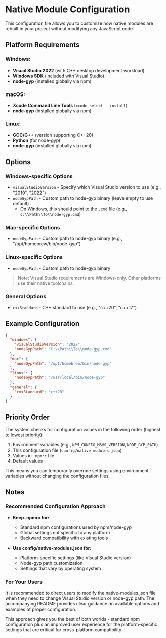 # Native Module Configuration

This configuration file allows you to customize how native modules are rebuilt in your project without modifying any JavaScript code.

## Platform Requirements

### Windows:
- **Visual Studio 2022** (with C++ desktop development workload)
- **Windows SDK** (included with Visual Studio)
- **node-gyp** (installed globally via npm)

### macOS:
- **Xcode Command Line Tools** (`xcode-select --install`)
- **node-gyp** (installed globally via npm)

### Linux:
- **GCC/G++** (version supporting C++20)
- **Python** (for node-gyp)
- **node-gyp** (installed globally via npm)

## Options

### Windows-specific Options
- `visualStudioVersion` - Specify which Visual Studio version to use (e.g., "2019", "2022")
- `nodeGypPath` - Custom path to node-gyp binary (leave empty to use default)
  - On Windows, this should point to the `.cmd` file (e.g., `C:\\Path\\To\\node-gyp.cmd`)

### Mac-specific Options
- `nodeGypPath` - Custom path to node-gyp binary (e.g., "/opt/homebrew/bin/node-gyp")

### Linux-specific Options
- `nodeGypPath` - Custom path to node-gyp binary

> Note: Visual Studio requirements are Windows-only. Other platforms use their native toolchains.

### General Options
- `cxxStandard` - C++ standard to use (e.g., "c++20", "c++17")

## Example Configuration

```json
{
  "windows": {
    "visualStudioVersion": "2022",
    "nodeGypPath": "C:\\Path\\To\\node-gyp.cmd"
  },
  "mac": {
    "nodeGypPath": "/opt/homebrew/bin/node-gyp"
  },
  "linux": {
    "nodeGypPath": "/usr/local/bin/node-gyp"
  },
  "general": {
    "cxxStandard": "c++20"
  }
}
```

## Priority Order

The system checks for configuration values in the following order (highest to lowest priority):

1. Environment variables (e.g., `NPM_CONFIG_MSVS_VERSION`, `NODE_GYP_PATH`)
2. This configuration file (`config/native-modules.json`)
3. Values in `.npmrc` file
4. Default values

This means you can temporarily override settings using environment variables without changing the configuration files.

## Notes

### Recommended Configuration Approach

- **Keep .npmrc for:**
    - Standard npm configurations used by npm/node-gyp
    - Global settings not specific to any platform
    - Backward compatibility with existing tools

- **Use config/native-modules.json for:**
    - Platform-specific settings (like Visual Studio version)
    - Node-gyp path customization
    - Settings that vary by operating system

### For Your Users

It is recommended to direct users to modify the native-modules.json file when they need to change Visual Studio version or node-gyp path. The accompanying README provides clear guidance on available options and examples of proper configuration.

This approach gives you the best of both worlds - standard npm configuration plus an improved user experience for the platform-specific settings that are critical for cross-platform compatibility.

